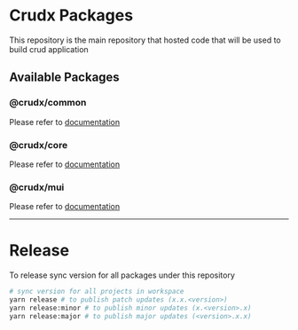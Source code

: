 # Crudx Packages

This repository is the main repository that hosted code that will be used to build crud application

## Available Packages

### @crudx/common

Please refer to [documentation](https://github.com/louiskhenghao/crudx/blob/main/libs/common/README.md)

### @crudx/core

Please refer to [documentation](https://github.com/louiskhenghao/crudx/blob/main/libs/core/README.md)

### @crudx/mui

Please refer to [documentation](https://github.com/louiskhenghao/crudx/blob/main/libs/mui/README.md)

---

# Release

To release sync version for all packages under this repository

```bash
# sync version for all projects in workspace
yarn release # to publish patch updates (x.x.<version>)
yarn release:minor # to publish minor updates (x.<version>.x)
yarn release:major # to publish major updates (<version>.x.x)
```
